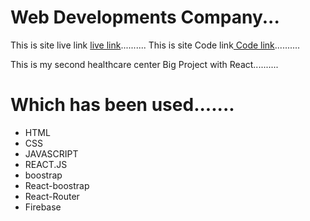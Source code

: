 # Web Developments Company...

This is site live link [ live link](https://healthcare-center-32e54.web.app/)..........
This is site Code link[ Code link]()..........

This is my second healthcare center Big Project with React..........
# Which has been used.......

- HTML
- CSS
- JAVASCRIPT
- REACT.JS
- boostrap
- React-boostrap
- React-Router
- Firebase